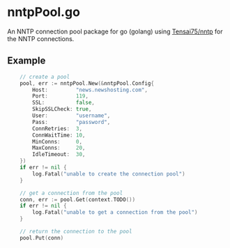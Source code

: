 nntpPool.go
=======

An NNTP connection pool package for go (golang) using  [Tensai75/nntp](github.com/Tensai75/nntp) for the NNTP connections.

Example
-------

```go
	// create a pool
	pool, err := nntpPool.New(&nntpPool.Config{
		Host:         "news.newshosting.com",
		Port:         119,
		SSL:          false,
		SkipSSLCheck: true,
		User:         "username",
		Pass:         "password",
		ConnRetries:  3,
		ConnWaitTime: 10,
		MinConns:     0,
		MaxConns:     20,
		IdleTimeout:  30,
	})
	if err != nil {
		log.Fatal("unable to create the connection pool")
	}

	// get a connection from the pool
	conn, err := pool.Get(context.TODO())
	if err != nil {
		log.Fatal("unable to get a connection from the pool")
	}

	// return the connection to the pool
	pool.Put(conn)
```
